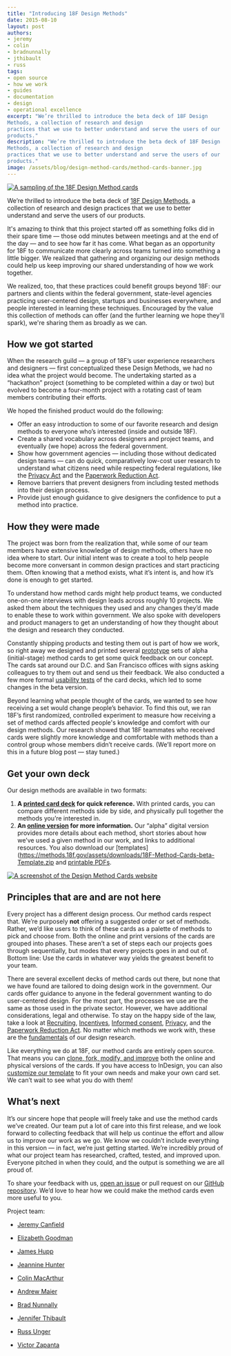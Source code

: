 ```yaml
---
title: "Introducing 18F Design Methods"
date: 2015-08-10
layout: post
authors:
- jeremy
- colin
- bradnunnally
- jthibault
- russ
tags:
- open source
- how we work
- guides
- documentation
- design
- operational excellence
excerpt: "We’re thrilled to introduce the beta deck of 18F Design
Methods, a collection of research and design
practices that we use to better understand and serve the users of our
products."
description: "We’re thrilled to introduce the beta deck of 18F Design
Methods, a collection of research and design
practices that we use to better understand and serve the users of our
products."
image: /assets/blog/design-method-cards/method-cards-banner.jpg
---
```


[![A sampling of the 18F Design Method cards](/assets/blog/design-method-cards/method-cards-banner.jpg)](https://methods.18f.gov/)

We’re thrilled to introduce the beta deck of [18F Design
Methods](https://methods.18f.gov/), a collection of research and design
practices that we use to better understand and serve the users of our
products.

It's amazing to think that this project started off as something folks
did in their spare time — those odd minutes between meetings and at the
end of the day — and to see how far it has come. What began as an
opportunity for 18F to communicate more clearly across teams turned into
something a little bigger. We realized that gathering and organizing our
design methods could help us keep improving our shared understanding of
how we work together.

We realized, too, that these practices could benefit groups beyond 18F:
our partners and clients within the federal government, state-level
agencies practicing user-centered design, startups and businesses
everywhere, and people interested in learning these techniques.
Encouraged by the value this collection of methods can offer (and the
further learning we hope they'll spark), we're sharing them as broadly
as we can.

## How we got started

When the research guild — a group of 18F’s user experience researchers
and designers — first conceptualized these Design Methods, we had no
idea what the project would become. The undertaking started as a
“hackathon” project (something to be completed within a day or two) but
evolved to become a four-month project with a rotating cast of team
members contributing their efforts.

We hoped the finished product would do the following:

-   Offer an easy introduction to some of our favorite research and design methods to everyone who’s interested (inside and outside 18F).
-   Create a shared vocabulary across designers and project teams, and eventually (we hope) across the federal government.
-   Show how government agencies — including those without dedicated design teams — can do quick, comparatively low-cost user research to understand what citizens need while respecting federal regulations, like the [Privacy Act](http://www.justice.gov/opcl/overview-privacy-act-1974-2015-edition) and the [Paperwork Reduction Act](http://www.gpo.gov/fdsys/pkg/PLAW-104publ13/html/PLAW-104publ13.htm).
-   Remove barriers that prevent designers from including tested methods into their design process.
-   Provide just enough guidance to give designers the confidence to put a method into practice.

## How they were made

The project was born from the realization that, while some of our team
members have extensive knowledge of design methods, others have no idea
where to start. Our initial intent was to create a tool to help people
become more conversant in common design practices and start practicing
them. Often knowing that a method exists, what it’s intent is, and how
it’s done is enough to get started.

To understand how method cards might help product teams, we conducted
one-on-one interviews with design leads across roughly 10 projects. We
asked them about the techniques they used and any changes they’d made to
enable these to work within government. We also spoke with developers
and product managers to get an understanding of how they thought about
the design and research they conducted.

Constantly shipping products and testing them out is part of how we
work, so right away we designed and printed several
[prototype](https://methods.18f.gov/prototyping/) sets of alpha
(initial-stage) method cards to get some quick feedback on our concept.
The cards sat around our D.C. and San Francisco offices with signs
asking colleagues to try them out and send us their feedback. We also
conducted a few more formal [usability
tests](https://methods.18f.gov/usability-testing/) of the card decks,
which led to some changes in the beta version.

Beyond learning what people thought of the cards, we wanted to see how
receiving a set would change people’s behavior. To find this out, we ran
18F’s first randomized, controlled experiment to measure how receiving a
set of method cards affected people's knowledge and comfort with our
design methods. Our research showed that 18F teammates who received
cards were slightly more knowledge and comfortable with methods than a
control group whose members didn’t receive cards. (We’ll report more on
this in a future blog post — stay tuned.)

## Get your own deck

Our design methods are available in two formats:

1. **A [printed card deck](https://methods.18f.gov/assets/downloads/18F-Method-Cards-beta-Preview.pdf) for quick reference.** With printed cards, you can compare different methods side by side, and physically pull together the methods you’re interested in.
2. **An [online version](https://methods.18f.gov/) for more information.** Our “alpha” digital version provides more details about each method, short stories about how we’ve used a given method in our work, and links to additional resources. You also download our [templates](https://methods.18f.gov/assets/downloads/18F-Method-Cards-beta-Template.zip and [printable PDFs](https://methods.18f.gov/assets/downloads/18F-Method-Cards-beta_Print.zip).

[![A screenshot of the Design Method Cards website](/assets/blog/design-method-cards/method-cards.png)](https://methods.18f.gov/)

## Principles that are and are not here

Every project has a different design process. Our method cards respect
that. We’re purposely **not** offering a suggested order or set of
methods. Rather, we’d like users to think of these cards as a palette of
methods to pick and choose from. Both the online and print versions of
the cards are grouped into phases. These aren’t a set of steps each our
projects goes through sequentially, but modes that every projects goes
in and out of. Bottom line: Use the cards in whatever way yields the
greatest benefit to your team.

There are several excellent decks of method cards out there, but none
that we have found are tailored to doing design work in the government.
Our cards offer guidance to anyone in the federal government wanting to
do user-centered design. For the most part, the processes we use are the
same as those used in the private sector. However, we have additional
considerations, legal and otherwise. To stay on the happy side of the
law, take a look at [Recruiting](https://methods.18f.gov/recruiting/),
[Incentives](https://methods.18f.gov/incentives/), [Informed
consent](https://methods.18f.gov/informed-consent/),
[Privacy](https://methods.18f.gov/privacy/), and the [Paperwork
Reduction Act](https://methods.18f.gov/paperwork-reduction-act/). No
matter which methods we work with, these are the
[fundamentals](https://methods.18f.gov/fundamentals/) of our design
research.

Like everything we do at 18F, our method cards are entirely open source.
That means you can [clone, fork, modify, and
improve](https://github.com/18F/methods) both the online and physical
versions of the cards. If you have access to InDesign, you can also
[customize our
template](https://methods.18f.gov/assets/downloads/18F-Method-Cards-beta-Template.zip)
to fit your own needs and make your own card set. We can’t wait to see
what you do with them!

## What’s next

It’s our sincere hope that people will freely take and use the method
cards we’ve created. Our team put a lot of care into this first release,
and we look forward to collecting feedback that will help us continue
the effort and allow us to improve our work as we go. We know we
couldn’t include everything in this version — in fact, we’re just
getting started. We’re incredibly proud of what our project team has
researched, crafted, tested, and improved upon. Everyone pitched in when
they could, and the output is something we are all proud of.

To share your feedback with us, [open an
issue](https://github.com/18F/method-cards/issues) or pull request on
our [GitHub repository](https://github.com/18F/method-cards). We’d
love to hear how we could make the method cards even more useful to you.

Project team:

-   [Jeremy Canfield](https://18f.gsa.gov/team/jeremy/)

-   [Elizabeth Goodman](https://18f.gsa.gov/team/egoodman/)

-   [James Hupp](https://18f.gsa.gov/team/jameshupp/)

-   [Jeannine Hunter](https://18f.gsa.gov/team/jhunter/)

-   [Colin MacArthur](https://18f.gsa.gov/team/colinmacarthur/)

-   [Andrew Maier](https://18f.gsa.gov/team/andrewmaier/)

-   [Brad Nunnally](https://18f.gsa.gov/team/bradnunnally/)

-   [Jennifer Thibault](https://18f.gsa.gov/team/jthibault/)

-   [Russ Unger](https://18f.gsa.gov/team/russ/)

-   [Victor Zapanta](https://18f.gsa.gov/team/victor/)
